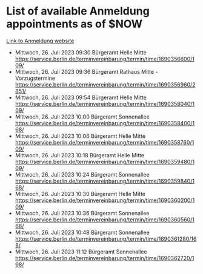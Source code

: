 # List of available Anmeldung appointments as of $NOW
[Link to Anmeldung website](https://service.berlin.de/terminvereinbarung/termin/tag.php?termin=1&anliegen[]=120686&dienstleisterlist=122210,122217,327316,122219,327312,122227,327314,122231,327346,122243,327348,122254,122252,329742,122260,329745,122262,329748,122271,327278,122273,327274,122277,327276,330436,122280,327294,122282,327290,122284,327292,122291,327270,122285,327266,122286,327264,122296,327268,150230,329760,122297,327286,122294,327284,122312,329763,122314,329775,122304,327330,122311,327334,122309,327332,317869,122281,327352,122279,329772,122283,122276,327324,122274,327326,122267,329766,122246,327318,122251,327320,122257,327322,122208,327298,122226,327300&herkunft=http%3A%2F%2Fservice.berlin.de%2Fdienstleistung%2F120686%2F)
- Mittwoch, 26. Juli 2023 09:30 Bürgeramt Helle Mitte https://service.berlin.de/terminvereinbarung/termin/time/1690356600/109/
- Mittwoch, 26. Juli 2023 09:36 Bürgeramt Rathaus Mitte - Vorzugstermine https://service.berlin.de/terminvereinbarung/termin/time/1690356960/2851/
- Mittwoch, 26. Juli 2023 09:54 Bürgeramt Helle Mitte https://service.berlin.de/terminvereinbarung/termin/time/1690358040/109/
- Mittwoch, 26. Juli 2023 10:00 Bürgeramt Sonnenallee https://service.berlin.de/terminvereinbarung/termin/time/1690358400/168/
- Mittwoch, 26. Juli 2023 10:06 Bürgeramt Helle Mitte https://service.berlin.de/terminvereinbarung/termin/time/1690358760/109/
- Mittwoch, 26. Juli 2023 10:18 Bürgeramt Helle Mitte https://service.berlin.de/terminvereinbarung/termin/time/1690359480/109/
- Mittwoch, 26. Juli 2023 10:24 Bürgeramt Sonnenallee https://service.berlin.de/terminvereinbarung/termin/time/1690359840/168/
- Mittwoch, 26. Juli 2023 10:30 Bürgeramt Helle Mitte https://service.berlin.de/terminvereinbarung/termin/time/1690360200/109/
- Mittwoch, 26. Juli 2023 10:36 Bürgeramt Sonnenallee https://service.berlin.de/terminvereinbarung/termin/time/1690360560/168/
- Mittwoch, 26. Juli 2023 10:48 Bürgeramt Sonnenallee https://service.berlin.de/terminvereinbarung/termin/time/1690361280/168/
- Mittwoch, 26. Juli 2023 11:12 Bürgeramt Sonnenallee https://service.berlin.de/terminvereinbarung/termin/time/1690362720/168/
